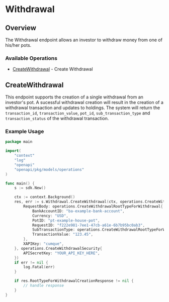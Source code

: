 # Withdrawal

## Overview

The Withdrawal endpoint allows an investor to withdraw money from one of his/her pots.

### Available Operations

* [CreateWithdrawal](#createwithdrawal) - Create Withdrawal

## CreateWithdrawal

This endpoint supports the creation of a single withdrawal from an investor's pot. A sucessful withdrawal creation will result in the creation of a withdrawal transaction and updates to holdings. The system will return the `transaction_id`, `transaction_value`, `pot_id`, `sub_transaction_type` and `transaction_status` of the withdrawal transaction.

### Example Usage

```go
package main

import(
	"context"
	"log"
	"openapi"
	"openapi/pkg/models/operations"
)

func main() {
    s := sdk.New()

    ctx := context.Background()
    res, err := s.Withdrawal.CreateWithdrawal(ctx, operations.CreateWithdrawalRequest{
        RequestBody: operations.CreateWithdrawalRootTypeForWithdrawal{
            BankAccountID: "ba-example-bank-account",
            Currency: "USD",
            PotID: "pt-example-house-pot",
            RequestID: "f222e981-7ee1-47cb-a61e-6b7b95bc0ab3",
            SubTransactionType: operations.CreateWithdrawalRootTypeForWithdrawalSubTransactionTypeEnumWithdrawal,
            TransactionValue: "123.45",
        },
        XAPIKey: "cumque",
    }, operations.CreateWithdrawalSecurity{
        APISecretKey: "YOUR_API_KEY_HERE",
    })
    if err != nil {
        log.Fatal(err)
    }

    if res.RootTypeForWithdrawalCreationResponse != nil {
        // handle response
    }
}
```
